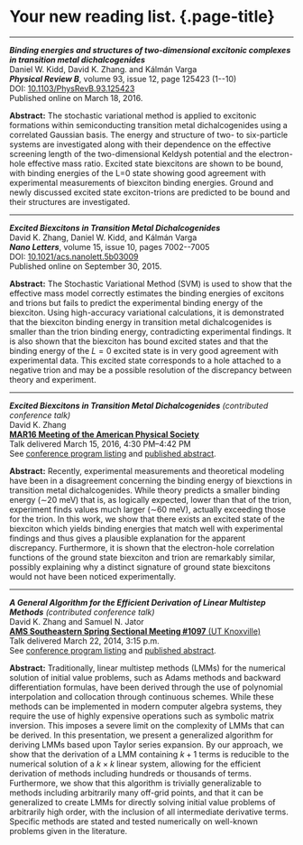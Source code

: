 # Your new reading list. {.page-title}

--------------------------------------------------------------------------------

***Binding energies and structures of two-dimensional excitonic complexes in transition metal dichalcogenides***\
Daniel W. Kidd, David K. Zhang. and Kálmán Varga\
***Physical Review B***, volume 93, issue 12, page 125423 (1--10)\
DOI: [10.1103/PhysRevB.93.125423](http://dx.doi.org/10.1103/PhysRevB.93.125423)\
Published online on March 18, 2016.

**Abstract:** The stochastic variational method is applied to excitonic
formations within semiconducting transition metal dichalcogenides using a
correlated Gaussian basis. The energy and structure of two- to six-particle
systems are investigated along with their dependence on the effective screening
length of the two-dimensional Keldysh potential and the electron-hole effective
mass ratio. Excited state biexcitons are shown to be bound, with binding
energies of the L=0 state showing good agreement with experimental measurements
of biexciton binding energies. Ground and newly discussed excited state
exciton-trions are predicted to be bound and their structures are investigated.

--------------------------------------------------------------------------------

***Excited Biexcitons in Transition Metal Dichalcogenides***\
David K. Zhang, Daniel W. Kidd, and Kálmán Varga\
***Nano Letters***, volume 15, issue 10, pages 7002--7005\
DOI: [10.1021/acs.nanolett.5b03009](http://dx.doi.org/10.1021/acs.nanolett.5b03009)\
Published online on September 30, 2015.

**Abstract:** The Stochastic Variational Method (SVM) is used to show that the
effective mass model correctly estimates the binding energies of excitons and
trions but fails to predict the experimental binding energy of the biexciton.
Using high-accuracy variational calculations, it is demonstrated that the
biexciton binding energy in transition metal dichalcogenides is smaller than the
trion binding energy, contradicting experimental findings. It is also shown that
the biexciton has bound excited states and that the binding energy of the $L=0$
excited state is in very good agreement with experimental data. This excited
state corresponds to a hole attached to a negative trion and may be a possible
resolution of the discrepancy between theory and experiment.

--------------------------------------------------------------------------------

***Excited Biexcitons in Transition Metal Dichalcogenides*** _(contributed conference talk)_\
David K. Zhang\
[**MAR16 Meeting of the American Physical Society**](http://meetings.aps.org/Meeting/MAR16/Content/3097)\
Talk delivered March 15, 2016, 4:30 PM–4:42 PM\
See [conference program listing](http://meetings.aps.org/Meeting/MAR16/Session/H24.9)
and [published abstract](http://absimage.aps.org/image/MAR16/MWS_MAR16-2015-000096.pdf).

**Abstract:** Recently, experimental measurements and theoretical modeling have
been in a disagreement concerning the binding energy of biexctions in transition
metal dichalcogenides. While theory predicts a smaller binding energy (∼20 meV)
that is, as logically expected, lower than that of the trion, experiment finds
values much larger (∼60 meV), actually exceeding those for the trion. In this
work, we show that there exists an excited state of the biexciton which yields
binding energies that match well with experimental findings and thus gives a
plausible explanation for the apparent discrepancy. Furthermore, it is shown
that the electron-hole correlation functions of the ground state biexciton and
trion are remarkably similar, possibly explaining why a distinct signature of
ground state biexcitons would not have been noticed experimentally.

--------------------------------------------------------------------------------

***A General Algorithm for the Efficient Derivation of Linear Multistep Methods***
_(contributed conference talk)_\
David K. Zhang and Samuel N. Jator\
[**AMS Southeastern Spring Sectional Meeting #1097** (UT Knoxville)](http://www.ams.org/meetings/sectional/2216_program.html)\
Talk delivered March 22, 2014, 3:15 p.m.\
See [conference program listing](http://www.ams.org/meetings/sectional/2216_program_saturday.html#0490)
and [published abstract](http://www.ams.org/amsmtgs/2216_abstracts/1097-65-490.pdf).

**Abstract:** Traditionally, linear multistep methods (LMMs) for the numerical
solution of initial value problems, such as Adams methods and backward
differentiation formulas, have been derived through the use of polynomial
interpolation and collocation through continuous schemes. While these methods
can be implemented in modern computer algebra systems, they require the use of
highly expensive operations such as symbolic matrix inversion. This imposes a
severe limit on the complexity of LMMs that can be derived. In this
presentation, we present a generalized algorithm for deriving LMMs based upon
Taylor series expansion. By our approach, we show that the derivation of a LMM
containing $k + 1$ terms is reducible to the numerical solution of a
$k \times k$ linear system, allowing for the efficient derivation of methods
including hundreds or thousands of terms. Furthermore, we show that this
algorithm is trivially generalizable to methods including arbitrarily many
off-grid points, and that it can be generalized to create LMMs for directly
solving initial value problems of arbitrarily high order, with the inclusion of
all intermediate derivative terms. Specific methods are stated and tested
numerically on well-known problems given in the literature.
